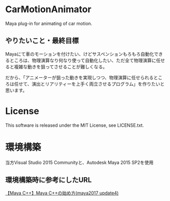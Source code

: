 # CarMotionAnimator
Maya plug-in for animating of car motion.

## やりたいこと・最終目標
Mayaにて車のモーションを付けたい、けどサスペンションもろもろ自動化できるところは、物理演算なり何なり使って自動化したい、ただ全て物理演算に任せると複雑な動きを狙ってさせることが難しくなる。

だから、「アニメーターが狙った動きを実現しつつ、物理演算に任せられるところは任せて、演出とリアリティーを上手く両立させるプログラム」を作りたいと思います。

# License
This software is released under the MIT License, see LICENSE.txt.

# 環境構築
当方Visual Studio 2015 Communityと、Autodesk Maya 2015 SP2を使用

## 環境構築時に参考にしたURL
[【Maya C++】Maya C++の始め方(maya2017 update4)](https://unpyside.wixsite.com/unpyside/single-post/2017/07/03/%E3%80%90Maya-C%E3%80%91Maya-C%E3%81%AE%E5%A7%8B%E3%82%81%E6%96%B9maya2017-update4)

